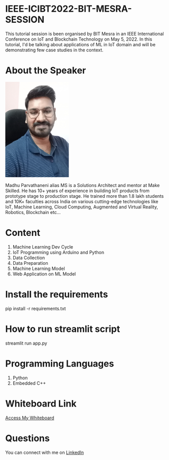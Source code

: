 # IEEE-ICIBT2022-BIT-MESRA-SESSION
This tutorial session is been organised by BIT Mesra in an IEEE International Conference on IoT and Blockchain Technology on May 5, 2022. In this tutorial, I'd be talking about applications of ML in IoT domain and will be demonstrating few case studies in the context.

# About the Speaker

<img src="https://raw.githubusercontent.com/madblocksgit/ETAI-2021---VSSUT-11th-aug-iot-session/main/maddy.jpg" height="300" width="200" />

Madhu Parvathaneni alias MS is a Solutions Architect and mentor at Make Skilled. He has 10+ years of experience in building IoT products from prototype stage to production stage. He trained more than 1.8 lakh students and 10K+ faculties across India on various cutting-edge technologies like IoT, Machine Learning, Cloud Computing, Augmented and Virtual Reality, Robotics, Blockchain etc...

# Content

1. Machine Learning Dev Cycle
2. IoT Programming using Arduino and Python
3. Data Collection
4. Data Preparation
5. Machine Learning Model
6. Web Application on ML Model

# Install the requirements
pip install -r requirements.txt

# How to run streamlit script
streamlit run app.py

# Programming Languages

1. Python
2. Embedded C++

# Whiteboard Link
<a href="https://wbd.ms/share/v2/aHR0cHM6Ly93aGl0ZWJvYXJkLm1pY3Jvc29mdC5jb20vYXBpL3YxLjAvd2hpdGVib2FyZHMvcmVkZWVtLzk3YjEzMzA1YmEzMjRhYTg5NDY4Y2RhZmVmNDg2MmFlX0JCQTcxNzYyLTEyRTAtNDJFMS1CMzI0LTVCMTMxRjQyNEUzRF80MzQxNDk2NC0yMjA4LTQzOTEtODQwOC0wNDhhZWNhMWQyOWM=">Access My Whiteboard </a>

# Questions
You can connect with me on <a href="https://linkedin.com/in/MadhuPIoT">LinkedIn</a>
